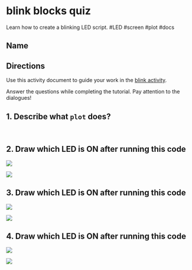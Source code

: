 # blink blocks quiz

Learn how to create a blinking LED script. #LED #screen  #plot #docs

## Name

## Directions

Use this activity document to guide your work in the [blink activity](/microbit/lessons/blink/activity).

Answer the questions while completing the tutorial. Pay attention to the dialogues!

## 1. Describe what `plot` does?

<br/>

## 2. Draw which LED is ON after running this code

![](/static/mb/blocks/lessons/blink-6.png)

![](/static/mb/empty-microbit.png)

## 3. Draw which LED is ON after running this code

![](/static/mb/blocks/lessons/blink-7.png)

![](/static/mb/empty-microbit.png)

## 4. Draw which LED is ON after running this code

![](/static/mb/blocks/lessons/blink-8.png)

![](/static/mb/empty-microbit.png)

